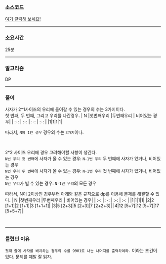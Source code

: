 ### 소스코드
[여기 클릭해 보세요!](https://github.com/BE-Archive/Algorithm-Study/blob/main/wnso-kim/Week_02/BOJ_1309_동물원.java)

---
### 소요시간
25분

---
### 알고리즘
DP


---
### 풀이
사자가 2*1사이즈의 우리에 들어갈 수 있는 경우의 수는 3가지이다.<br>
첫 번째, 두 번째, 그리고 우리를 나간경우.
| N |첫번째우리 |두번째우리 | 비어있는 경우|
| :-: | :-: | :-: | :-: |
|1|1|1|1|

따라서, `N이 1인 경우` 경우의 수는 `3가지`이다.

<br>

2*2 사이즈 우리에 경우 고려해야할 사항이 생긴다.<br>
`N번 우리 첫 번째`에 사자가 올 수 있는 경우:  `N-1번 우리` 두 번째에 사자가 있거나, 비어있는 경우<br>
`N번 우리 두 번째`에 사자가 올 수 있는 경우:  `N-1번 우리` 첫 번째에 사자가 있거나, 비어있는 경우<br>
`N번 우리`가 빌 수 있는 경우:  `N-1번 우리`의 모든 경우

따라서, N이 2이상인 경우부터 아래와 같은 규칙으로 dp를 이용해 문제를 해결할 수 있다.
| N |첫번째우리 |두번째우리 | 비어있는 경우|
| :-: | :-: | :-: | :-: |
|1|1|1|1|
|2|2 [1+1]|2 [1+1]|3 [1+1+1]|
|3|5 [2+3]|5 [2+3]|7 [2+2+3]|
|4|12 [5+7]|12 [5+7]|17 [5+5+7]|

<br>

---
### 틀렸던 이유
`첫째 줄에 사자를 배치하는 경우의 수를 9901로 나눈 나머지를 출력하여라.` 
이라는 조건이 있다. 문제를 제발 잘 읽자.